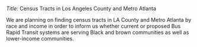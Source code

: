*Title:* Census Tracts in Los Angeles County and Metro Atlanta 

We are planning on finding census tracts in LA County and Metro Atlanta by race and income in order to inform us whether current or proposed Bus Rapid Transit 
systems are serving Black and brown communities as well as lower-income communities.
